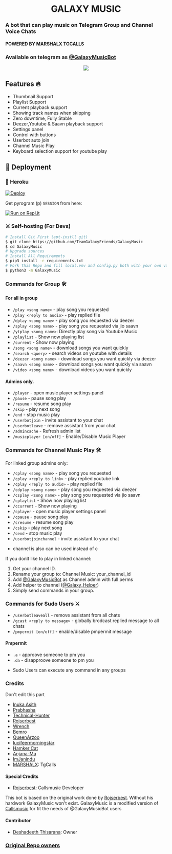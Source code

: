 <h1 align="center">GALAXY MUSIC</h1>

### A bot that can play music on Telegram Group and Channel Voice Chats
#### POWERED BY [MARSHALX TGCALLS](https://github.com/MarshalX/tgcalls)
### Available on telegram as [@GalaxyMusicBot](https://t.me/GalaxyMusicBot)

<p align="center">
  <img src="https://telegra.ph/file/cbb29d263803736505c47.png">
</p>

<h2> Features 🔥 </h2>

- Thumbnail Support
- Playlist Support
- Current playback support
- Showing track names when skipping
- Zero downtime, Fully Stable
- Deezer,Youtube & Saavn playback support
- Settings panel
- Control with buttons
- Userbot auto join
- Channel Music Play
- Keyboard selection support for youtube play

## 🚀 Deployment

### 💜 Heroku

[![Deploy](https://www.herokucdn.com/deploy/button.svg)](https://heroku.com/deploy?template=https://github.com/TeamGalaxyFriends/GalaxyMusic)

Get pyrogram (p)  `SESSION` from here:

[![Run on Repl.it](https://repl.it/badge/github/ChankitSaini/GenerateStringSession)](https://replit.com/@ChankitSaini/GenerateStringSession)

### ⚔ Self-hosting (For Devs) 
```sh
# Install Git First (apt-instll git)
$ git clone https://github.com/TeamGalaxyFriends/GalaxyMusic
$ cd GalaxyMusic
# Upgrade sources
# Install All Requirements 
$ pip3 install -r requirements.txt
# Fork This Repo and fill local.env and config.py both with your own values.Then Start The Bot
$ python3 -m GalaxyMusic
```

### Commands for Group 🛠
#### For all in group

- `/play <song name>` - play song you requested
- `/play <reply to audio>` - play replied file
- `/dplay <song name>` - play song you requested via deezer
- `/splay <song name>` - play song you requested via jio saavn
- `/ytplay <song name>`: Directly play song via Youtube Music
- `/playlist` - Show now playing list
- `/current` - Show now playing
- `/song <song name>` - download songs you want quickly
- `/search <query>` - search videos on youtube with details
- `/deezer <song name>` - download songs you want quickly via deezer
- `/saavn <song name>` - download songs you want quickly via saavn
- `/video <song name>` - download videos you want quickly

#### Admins only.
- `/player` - open music player settings panel
- `/pause` - pause song play
- `/resume` - resume song play
- `/skip` - play next song
- `/end` - stop music play
- `/userbotjoin` - invite assistant to your chat
- `/userbotleave` - remove assistant from your chat
- `/admincache` - Refresh admin list
- `/musicplayer [on/off]` - Enable/Disable Music Player

### Commands for Channel Music Play 🛠
For linked group admins only:
- `/cplay <song name>` - play song you requested
- `/cplay <reply to link>` - play replied youtube link
- `/cplay <reply to audio>` - play replied file
- `/cdplay <song name>` - play song you requested via deezer
- `/csplay <song name>` - play song you requested via jio saavn
- `/cplaylist` - Show now playing list
- `/ccurrent` - Show now playing
- `/cplayer` - open music player settings panel
- `/cpause` - pause song play
- `/cresume` - resume song play
- `/cskip` - play next song
- `/cend` - stop music play
- `/userbotjoinchannel` - invite assistant to your chat
* channel is also can be used instead of c

If you donlt like to play in linked channel:
 1. Get your channel ID.
 2. Rename your group to: Channel Music: your_channel_id
 3. Add [@GalaxyMusicBot](https://t.me/GalaxyMusicBot) as Channel admin with full perms
 4. Add helper to channel ([@Galaxy_Helper](https://t.me/Galaxy_Helper))
 5. Simply send commands in your group.

### Commands for Sudo Users ⚔️
- `/userbotleaveall` - remove assistant from all chats
- `/gcast <reply to message>` - globally brodcast replied message to all chats
- `/pmpermit [on/off]` - enable/disable pmpermit message

#### Pmpermit
- `.a` - approove someone to pm you
- `.da` - disapproove someone to pm you
+ Sudo Users can execute any command in any groups

### Credits
Don't edit this part

- [Inuka Asith](https://github.com/InukaAsith)
- [Prabhasha](https://github.com/Prabhasha-p)
- [Technical-Hunter](https://github.com/Technical-Hunter)
- [Rojserbest](http://github.com/rojserbest)
- [Wrench](https://github.com/EverythingSuckz/)
- [Bemro](https://github.com/bemroofficial)
- [QueenArzoo](https://github.com/QueenArzoo)
- [lucifeermorningstar](https://github.com/lucifeermorningstar)
- [Hamker Cat](https://github.com/thehamkercat/)
- [Anjana-Ma](https://github.com/Anjana-Ma)
- [ImJanindu](https://github.com/ImJanindu)
- [MARSHALX](https://github.com/MarshalX): TgCalls

#### Special Credits
- [Rojserbest](http://github.com/rojserbes): Callsmusic Developer

This bot is based on the original work done by [Rojserbest](http://github.com/rojserbest). Without his hardwork GalaxyMusic won't exist. 
GalaxyMusic is a modified version of [Callsmusic](https://github.com/callsmusic/callsmusic) for fit the needs of @GalaxyMusicBot users

#### Contributor
- [Deshadeeth Thisarana](https://github.com/deshadeeth-thisarana): Owner

### [Original Repo owners](https://github.com/CallsMusic/CallsMusic)

